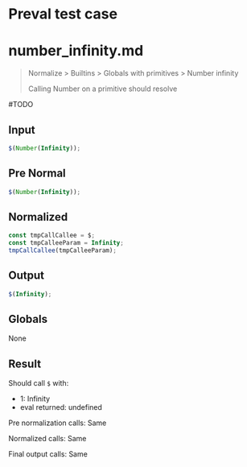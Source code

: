 # Preval test case

# number_infinity.md

> Normalize > Builtins > Globals with primitives > Number infinity
>
> Calling Number on a primitive should resolve

#TODO

## Input

`````js filename=intro
$(Number(Infinity));
`````

## Pre Normal

`````js filename=intro
$(Number(Infinity));
`````

## Normalized

`````js filename=intro
const tmpCallCallee = $;
const tmpCalleeParam = Infinity;
tmpCallCallee(tmpCalleeParam);
`````

## Output

`````js filename=intro
$(Infinity);
`````

## Globals

None

## Result

Should call `$` with:
 - 1: Infinity
 - eval returned: undefined

Pre normalization calls: Same

Normalized calls: Same

Final output calls: Same
